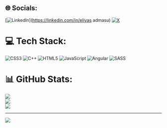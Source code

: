 
## 🌐 Socials:
[![LinkedIn](https://img.shields.io/badge/LinkedIn-%230077B5.svg?logo=linkedin&logoColor=white)](https://linkedin.com/in/eliyas admasu) [![X](https://img.shields.io/badge/X-black.svg?logo=X&logoColor=white)](https://x.com/@Eliyas832050) 

# 💻 Tech Stack:
![CSS3](https://img.shields.io/badge/css3-%231572B6.svg?style=for-the-badge&logo=css3&logoColor=white) ![C++](https://img.shields.io/badge/c++-%2300599C.svg?style=for-the-badge&logo=c%2B%2B&logoColor=white) ![HTML5](https://img.shields.io/badge/html5-%23E34F26.svg?style=for-the-badge&logo=html5&logoColor=white) ![JavaScript](https://img.shields.io/badge/javascript-%23323330.svg?style=for-the-badge&logo=javascript&logoColor=%23F7DF1E) ![Angular](https://img.shields.io/badge/angular-%23DD0031.svg?style=for-the-badge&logo=angular&logoColor=white) ![SASS](https://img.shields.io/badge/SASS-hotpink.svg?style=for-the-badge&logo=SASS&logoColor=white)
# 📊 GitHub Stats:
![](https://github-readme-stats.vercel.app/api?username=Eliyas&theme=dark&hide_border=false&include_all_commits=false&count_private=false)<br/>
![](https://github-readme-streak-stats.herokuapp.com/?user=Eliyas&theme=dark&hide_border=false)<br/>
![](https://github-readme-stats.vercel.app/api/top-langs/?username=Eliyas&theme=dark&hide_border=false&include_all_commits=false&count_private=false&layout=compact)

---
[![](https://visitcount.itsvg.in/api?id=Eliyas&icon=0&color=0)](https://visitcount.itsvg.in)

<!-- Proudly created with GPRM ( https://gprm.itsvg.in ) -->
